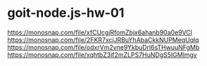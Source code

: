 # goit-node.js-hw-01

https://monosnap.com/file/xfCUcgjRfomZbjx6ahanb90a0e9VCl
https://monosnap.com/file/2FKR7xcjJRBuYhAbaCkkNUPMeqUqlq
https://monosnap.com/file/odxrVm2vne9YkbuDrl6sTHwuuNFgMb
https://monosnap.com/file/xqhtbZ3if2mZLPS7HuNDgS5IGMlmgv
